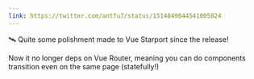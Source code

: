 ```yaml
---
link: https://twitter.com/antfu7/status/1514049844541005824
---
```


🛰 Quite some polishment made to Vue Starport since the release!

Now it no longer deps on Vue Router, meaning you can do components transition even on the same page (statefully!)

<p>
<GitHubLink repo="antfu/vue-starport" />
</p>
